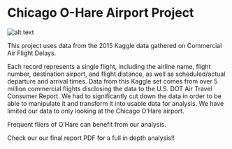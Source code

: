 # Chicago O-Hare Airport Project
![alt text](https://esassoc.com/wp-content/uploads/2021/10/Chicago-OHare.png)



This project uses data from the 2015 Kaggle data gathered on Commercial Air Flight Delays. 

Each record represents a single flight, including the airline name, flight number, destination airport, and flight distance, as well as scheduled/actual departure and arrival times. Data from this Kaggle set comes from over 5 million commercial flights disclosing the data to the U.S. DOT Air Travel Consumer Report. We had to significantly cut down the data in order to be able to manipulate it and transform it into usable data for analysis. We have limited our data to only looking at the Chicago O’Hare airport. 

Frequent fliers of O’Hare can benefit from our analysis.

Check our our final report PDF for a full in depth analysis!!


